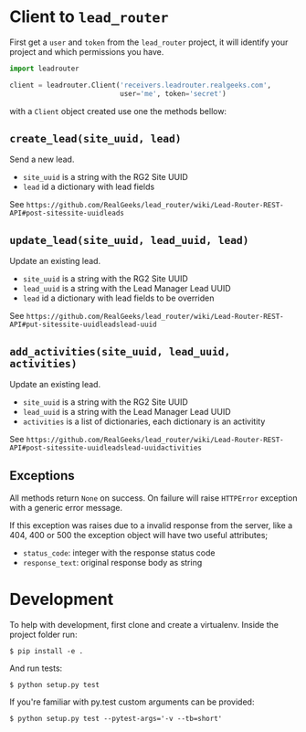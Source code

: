 
# Client to `lead_router`

First get a `user` and `token` from the `lead_router` project, it will
identify your project and which permissions you have.

```python
import leadrouter

client = leadrouter.Client('receivers.leadrouter.realgeeks.com',
                           user='me', token='secret')
```

with a `Client` object created use one the methods bellow:

## `create_lead(site_uuid, lead)`

Send a new lead.

 - `site_uuid` is a string with the RG2 Site UUID
 - `lead` id a dictionary with lead fields

See `https://github.com/RealGeeks/lead_router/wiki/Lead-Router-REST-API#post-sitessite-uuidleads`

## `update_lead(site_uuid, lead_uuid, lead)`

Update an existing lead.

 - `site_uuid` is a string with the RG2 Site UUID
 - `lead_uuid` is a string with the Lead Manager Lead UUID
 - `lead` id a dictionary with lead fields to be overriden

See `https://github.com/RealGeeks/lead_router/wiki/Lead-Router-REST-API#put-sitessite-uuidleadslead-uuid`

## `add_activities(site_uuid, lead_uuid, activities)`

Update an existing lead.

 - `site_uuid` is a string with the RG2 Site UUID
 - `lead_uuid` is a string with the Lead Manager Lead UUID
 - `activities` is a list of dictionaries, each dictionary is an activitity

See `https://github.com/RealGeeks/lead_router/wiki/Lead-Router-REST-API#post-sitessite-uuidleadslead-uuidactivities`

## Exceptions

All methods return `None` on success.  On failure will raise `HTTPError` exception
with a generic error message.

If this exception was raises due to a invalid response from the server, like a 404, 400
or 500 the exception object will have two useful attributes;

 - `status_code`: integer with the response status code
 - `response_text`: original response body as string


# Development

To help with development, first clone and create a virtualenv.  Inside the project folder
run:

    $ pip install -e .

And run tests:

    $ python setup.py test

If you're familiar with py.test custom arguments can be provided:

    $ python setup.py test --pytest-args='-v --tb=short' 
